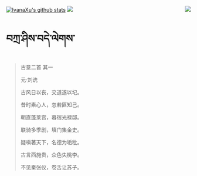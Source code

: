 [![IvanaXu's github stats](https://github-readme-stats.vercel.app/api?username=IvanaXu&show_icons=true&theme=vue-dark)](https://github.com/anuraghazra/github-readme-stats)
<img align="right" src="https://github-readme-stats.vercel.app/api/top-langs/?username=IvanaXu&langs_count=7&theme=graywhite" />
<img src="https://github-readme-stats.vercel.app/api/wakatime?username=IvanaXu&layout=compact&langs_count=6&theme=vue-dark&&custom_title=Programming Times(Jul 29 2021-)" />
# བཀྲ་ཤིས་བདེ་ལེགས་
> 古意二首 其一
>
> 元·刘诜
>
> 古风日以丧，交道遂以圮。
> 
> 昔时素心人，忽若匪知己。
> 
> 朝直蓬莱宫，暮宿光禄邸。
> 
> 联骑多季剧，填门集金史。
> 
> 疑嗔著天下，名德为垢秕。
> 
> 古言西施贵，众色失桃李。
> 
> 不见秦张仪，卷舌让苏子。